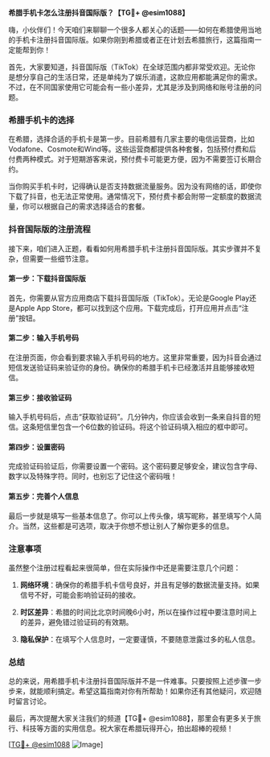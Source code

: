 **希腊手机卡怎么注册抖音国际版？【TG💪+ @esim1088】**

嗨，小伙伴们！今天咱们来聊聊一个很多人都关心的话题——如何在希腊使用当地的手机卡注册抖音国际版。如果你刚到希腊或者正在计划去希腊旅行，这篇指南一定能帮到你！

首先，大家要知道，抖音国际版（TikTok）在全球范围内都非常受欢迎。无论你是想分享自己的生活日常，还是单纯为了娱乐消遣，这款应用都能满足你的需求。不过，在不同国家使用它可能会有一些小差异，尤其是涉及到网络和账号注册的问题。

### 希腊手机卡的选择

在希腊，选择合适的手机卡是第一步。目前希腊有几家主要的电信运营商，比如Vodafone、Cosmote和Wind等。这些运营商都提供各种套餐，包括预付费和后付费两种模式。对于短期游客来说，预付费卡可能更方便，因为不需要签订长期合约。

当你购买手机卡时，记得确认是否支持数据流量服务。因为没有网络的话，即使你下载了抖音，也无法正常使用。通常情况下，预付费卡都会附带一定额度的数据流量，你可以根据自己的需求选择适合的套餐。

### 抖音国际版的注册流程

接下来，咱们进入正题，看看如何用希腊手机卡注册抖音国际版。其实步骤并不复杂，但需要一些细节注意。

#### 第一步：下载抖音国际版

首先，你需要从官方应用商店下载抖音国际版（TikTok）。无论是Google Play还是Apple App Store，都可以找到这个应用。下载完成后，打开应用并点击“注册”按钮。

#### 第二步：输入手机号码

在注册页面，你会看到要求输入手机号码的地方。这里非常重要，因为抖音会通过短信发送验证码来验证你的身份。确保你的希腊手机卡已经激活并且能够接收短信。

#### 第三步：接收验证码

输入手机号码后，点击“获取验证码”。几分钟内，你应该会收到一条来自抖音的短信。这条短信里包含一个6位数的验证码。将这个验证码填入相应的框中即可。

#### 第四步：设置密码

完成验证码验证后，你需要设置一个密码。这个密码要足够安全，建议包含字母、数字以及特殊字符。同时，也别忘了记住这个密码哦！

#### 第五步：完善个人信息

最后一步就是填写一些基本信息了。你可以上传头像，填写昵称，甚至填写个人简介。当然，这些都是可选项，取决于你想不想让别人了解你更多的信息。

### 注意事项

虽然整个注册过程看起来很简单，但在实际操作中还是需要注意几个问题：

1. **网络环境**：确保你的希腊手机卡信号良好，并且有足够的数据流量支持。如果信号不好，可能会影响验证码的接收。
   
2. **时区差异**：希腊的时间比北京时间晚6小时，所以在操作过程中要注意时间上的差异，避免错过验证码的有效期。

3. **隐私保护**：在填写个人信息时，一定要谨慎，不要随意泄露过多的私人信息。

### 总结

总的来说，用希腊手机卡注册抖音国际版并不是一件难事。只要按照上述步骤一步步来，就能顺利搞定。希望这篇指南对你有所帮助！如果你还有其他疑问，欢迎随时留言讨论。

最后，再次提醒大家关注我们的频道【TG💪+ @esim1088】，那里会有更多关于旅行、科技等方面的实用信息。祝大家在希腊玩得开心，拍出超棒的视频！

[[TG💪+ @esim1088](https://t.me/s/esim1088) ![Image](https://i.postimg.cc/4NQfJmqS/Snipaste-2025-05-13-00-14-12.png)]